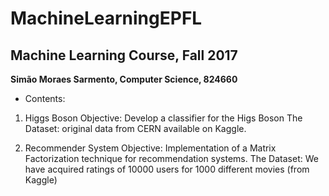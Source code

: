 # MachineLearningEPFL

## Machine Learning Course, Fall 2017

**Simão Moraes Sarmento, Computer Science, 824660**

- Contents:
1. Higgs Boson
Objective: Develop a classifier for the Higs Boson
The Dataset: original data from CERN available on Kaggle.

2. Recommender System
Objective: Implementation of a Matrix Factorization technique for recommendation systems.
The Dataset: We have acquired ratings of 10000 users for 1000 different movies (from Kaggle)


